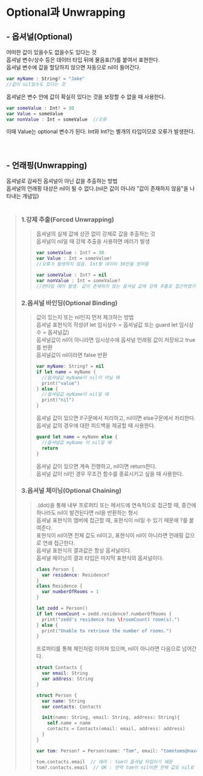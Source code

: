 # Optional과 Unwrapping

## - 옵셔널(Optional)

어떠한 값이 있을수도 없을수도 있다는 것<br>
옵셔널 변수/상수 등은 데이터 타입 뒤에 물음표(?)를 붙여서 표현한다.<br>
옵셔널 변수에 값을 할당하지 않으면 자동으로 nil이 들어간다.

```swift
var myName : String? = "Jake"
//값이 nil일수도 있다는 것
```
옵셔널은 변수 안에 값이 확실히 있다는 것을 보장할 수 없을 때 사용한다.

```swift
var someValue : Int? = 30
var Value = someValue
var nonValue : Int = someValue  //오류
```
이때 Value는 optional 변수가 된다. 
Int와 Int?는 별개의 타입이므로 오류가 발생한다.
<br><br><br>

## - 언래핑(Unwrapping)

옵셔널로 감싸진 옵셔널이 아닌 값을 추출하는 방법<br>
옵셔널의 언래핑 대상은 nil이 될 수 없다.(nil은 값이 아니라 "값이 존재하지 않음"을 나타내는 개념임)<br><br>

> ### 1.강제 추출(Forced Unwrapping)
> > 옵셔널의 실제 값에 상관 없이 강제로 값을 추출하는 것<br>
> > 옵셔널이 nil일 때 강제 추출을 사용하면 에러가 발생
> > ```swift
> > var someValue : Int? = 30
> > var Value : Int = someValue!
> > //오류가 발생하지 않음. Int형 데이터 30만을 얻어옴
> > 
> > var someValue : Int? = nil
> > var nonValue : Int = someValue?
> > //런타임 에러 발생. 값이 존재하지 않는 옵셔널 값에 강제 추출로 접근하였기 때문
> > ```
> >
> ### 2.옵셔널 바인딩(Optional Binding)
> > 값이 있는지 또는 nil인지 먼저 체크하는 방법<br>
> > 옵셔널 표현식의 작성(if let 임시상수 = 옵셔널값 또는 guard let 임시상수 = 옵셔널값)<br>
> > 옵셔널값이 nil이 아니라면 임시상수에 옵셔널 언래핑 값이 저장되고 true를 반환<br>
> > 옵셔널값이 nil이라면 false 반환<br>
> > ```swift
> > var myName: String? = nil
> > if let name = myName {
> >   //옵셔널값 myName이 nil이 아닐 때
> >   print("value")
> > } else {
> >   //옵셔널값 myName이 nil일 때
> >   print("nil")
> > }
> > ```
> > 옵셔널 값이 있으면 if구문에서 처리하고, nil이면 else구문에서 처리한다.<br>
> > 옵셔널 값의 경우에 대한 피드백을 제공할 때 사용한다.<br>
> > 
> > ```swift
> > guard let name = myName else {
> >   //옵셔널값 myName 이 nil일 때
> >   return
> > }
> > ```
> > 옵셔널 값이 있으면 계속 진행하고, nil이면 return한다.<br>
> > 옵셔널 값이 nil인 경우 무조건 함수를 종료시키고 싶을 때 사용한다.<br>
> > 
> ### 3.옵셔널 체이닝(Optional Chaining)
> > .(dot)을 통해 내부 프로퍼티 또는 메서드에 연속적으로 접근할 때, 중간에 하나라도 nil이 발견된다면 nil을 반환하는 형시<br>
> > 옵셔널 표현식의 멤버에 접근할 때, 표현식이 nil일 수 있기 때문에 ?를 붙여준다.<br>
> > 표현식이 nil이면 전체 값도 nil이고, 표현식이 nil이 아니라면 언래핑 값으로 연쇄 접근한다.<br>
> > 옵셔널 표현식의 결과값은 항상 옵셔널이다.<br>
> > 옵셔널 체이닝의 결과 타입은 마지막 표현식의 옵셔널이다.<br>
> >
> > ```swift
> > class Person {
> >   var residence: Residence?
> > }
> > class Residence {
> >   var numberOfRooms = 1
> > }
> > 
> > let zedd = Person()
> > if let roomCount = zedd.residence?.numberOfRooms {
> >   print("zedd's residence has \(roomCount) room(s).")
> > } else {
> >   print("Unable to retrieve the number of rooms.")
> > }
> > ```
> > 프로퍼티를 통해 체인처럼 이어져 있으며, nil이 아니라면 다음으로 넘어간다.
> > 
> > ```swift
> > struct Contacts {
> >   var email: String
> >   var address: String
> > }
> > 
> > struct Person {
> >   var name: String
> >   var contacts: Contacts
> > 
> >   init(name: String, email: String, address: String){
> >     self.name = name
> >     contacts = Contacts(email: email, address: address)
> >   }
> > }
> > 
> > var tom: Person? = Person(name: "Tom", email: "tomntoms@naver.com", address: "Seoul")
> > 
> > tom.contacts.email  // 에러 : tom이 옵셔널 타입이기 때문
> > tom?.contacts.email  // OK : 만약 tom이 nil이면 전체 값도 nil로 처리
> > ```
> > 
